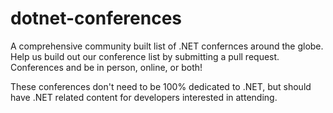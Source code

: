 # dotnet-conferences
A comprehensive community built list of .NET confernces around the globe. Help us build out our conference list by submitting a pull request. Conferences and be in person, online, or both!

These conferences don't need to be 100% dedicated to .NET, but should have .NET related content for developers interested in attending.

